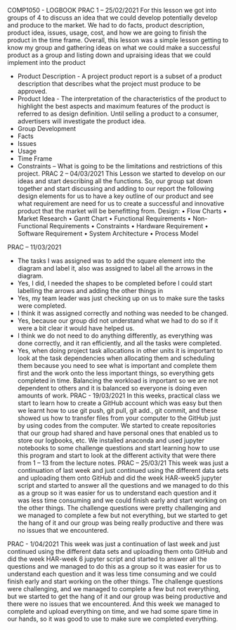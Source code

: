 COMP1050 - LOGBOOK 
PRAC 1 – 25/02/2021 
For this lesson we got into groups of 4 to discuss an idea that we could develop potentially develop and produce to the market. We had to do facts, product description, product idea, issues, usage, cost, and how we are going to finish the product in the time frame. Overall, this lesson was a simple lesson getting to know my group and gathering ideas on what we could make a successful product as a group and listing down and upraising ideas that we could implement into the product
-	Product Description - A project product report is a subset of a product description that describes what the project must produce to be approved.
-	Product Idea - The interpretation of the characteristics of the product to highlight the best aspects and maximum features of the product is referred to as design definition. Until selling a product to a consumer, advertisers will investigate the product idea.
-	Group Development 
-	Facts 
-	Issues 
-	Usage 
-	Time Frame 
-	Constraints – What is going to be the limitations and restrictions of this project.
PRAC 2 – 04/03/2021 
This Lesson we started to develop on our ideas and start describing all the functions. So, our group sat down together and start discussing and adding to our report the following design elements for us to have a key outline of our product and see what requirement are need for us to create a successful and innovative product that the market will be benefitting from.
Design:
•	Flow Charts
•	Market Research 
•	Gantt Chart 
•	Functional Requirements 
•	Non-Functional Requirements 
•	Constraints 
•	Hardware Requirement 
•	Software Requirement 
•	System Architecture 
•	Process Model 

PRAC – 11/03/2021
-	The tasks I was assigned was to add the square element into the diagram and label it, also was assigned to label all the arrows in the diagram. 
-	Yes, I did, I needed the shapes to be completed before I could start labelling the arrows and adding the other things in
-	Yes, my team leader was just checking up on us to make sure the tasks were completed.
-	I think it was assigned correctly and nothing was needed to be changed.
-	Yes, because our group did not understand what we had to do so if it were a bit clear it would have helped us.
-	I think we do not need to do anything differently, as everything was done correctly, and it ran efficiently, and all the tasks were completed. 
-	Yes, when doing project task allocations in other units it is important to look at the task dependencies when allocating them and scheduling them because you need to see what is important and complete them first and the work onto the less important things, so everything gets completed in time. Balancing the workload is important so we are not dependent to others and it is balanced so everyone is doing even amounts of work. 
PRAC - 19/03/2021
In this weeks, practical class we start to learn how to create a GitHub account which was easy but then we learnt how to use git push, git pull, git add., git commit, and these showed us how to transfer files from your computer to the GitHub just by using codes from the computer. We started to create repositories that our group had shared and have personal ones that enabled us to store our logbooks, etc.
We installed anaconda and used jupyter notebooks to some challenge questions and start learning how to use this program and start to look at the different activity that were there from 1 – 13 from the lecture notes.
PRAC – 25/03/21
This week was just a continuation of last week and just continued using the different data sets and uploading them onto GitHub and did the week HAR-week5 jupyter script and started to answer all the questions and we managed to do this as a group so it was easier for us to understand each question and it was less time consuming and we could finish early and start working on the other things.
The challenge questions were pretty challenging and we managed to complete a few but not everything, but we started to get the hang of it and our group was being really productive and there was no issues that we encountered.

PRAC - 1/04/2021
This week was just a continuation of last week and just continued using the different data sets and uploading them onto GitHub and did the week HAR-week 6 jupyter script and started to answer all the questions and we managed to do this as a group so it was easier for us to understand each question and it was less time consuming and we could finish early and start working on the other things.
The challenge questions were challenging, and we managed to complete a few but not everything, but we started to get the hang of it and our group was being productive and there were no issues that we encountered. And this week we managed to complete and upload everything on time, and we had some spare time in our hands, so it was good to use to make sure we completed everything.
